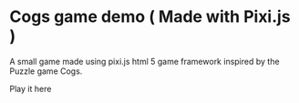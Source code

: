 # Cogs game demo ( Made with Pixi.js )
A small game made using pixi.js html 5 game framework inspired by the Puzzle game Cogs.

Play it here
